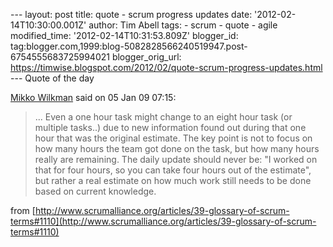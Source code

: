 \--- layout: post title: quote - scrum progress updates date: '2012-02-14T10:30:00.001Z' author: Tim Abell tags: - scrum - quote - agile modified\_time: '2012-02-14T10:31:53.809Z' blogger\_id: tag:blogger.com,1999:blog-5082828566240519947.post-6754555683725994021 blogger\_orig\_url: https://timwise.blogspot.com/2012/02/quote-scrum-progress-updates.html --- Quote of the day

  

[Mikko Wilkman](http://www.scrumalliance.org/profiles/14884-mikko-wilkman) said on 05 Jan 09 07:15:

> ... Even a one hour task might change to an eight hour task (or multiple tasks..) due to new information found out during that one hour that was the original estimate. The key point is not to focus on how many hours the team got done on the task, but how many hours really are remaining. The daily update should never be: "I worked on that for four hours, so you can take four hours out of the estimate", but rather a real estimate on how much work still needs to be done based on current knowledge.

from [http://www.scrumalliance.org/articles/39-glossary-of-scrum-terms#1110](http://www.scrumalliance.org/articles/39-glossary-of-scrum-terms#1110)